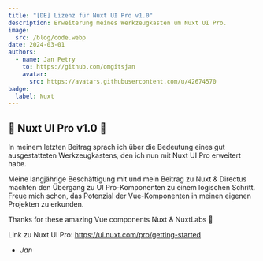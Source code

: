 ```yaml
---
title: "[DE] Lizenz für Nuxt UI Pro v1.0"
description: Erweiterung meines Werkzeugkasten um Nuxt UI Pro.
image:
  src: /blog/code.webp
date: 2024-03-01
authors:
  - name: Jan Petry
    to: https://github.com/omgitsjan
    avatar:
      src: https://avatars.githubusercontent.com/u/42674570
badge:
  label: Nuxt
---
```


## 💚 Nuxt UI Pro v1.0 💚

In meinem letzten Beitrag sprach ich über die Bedeutung eines gut ausgestatteten Werkzeugkastens, den ich nun mit Nuxt UI Pro erweitert habe.

Meine langjährige Beschäftigung mit und mein Beitrag zu Nuxt & Directus machten den Übergang zu UI Pro-Komponenten zu einem logischen Schritt. Freue mich schon, das Potenzial der Vue-Komponenten in meinen eigenen Projekten zu erkunden.

Thanks for these amazing Vue components Nuxt & NuxtLabs 🧰

Link zu Nuxt UI Pro: <https://ui.nuxt.com/pro/getting-started>

- _Jan_
